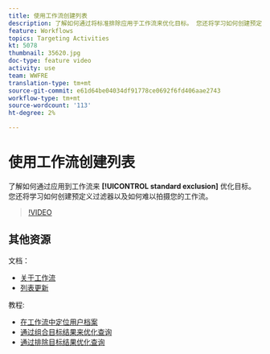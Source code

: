 ```yaml
---
title: 使用工作流创建列表
description: 了解如何通过将标准排除应用于工作流来优化目标。 您还将学习如何创建预定义过滤器以及如何难以拍摄您的工作流。
feature: Workflows
topics: Targeting Activities
kt: 5078
thumbnail: 35620.jpg
doc-type: feature video
activity: use
team: WWFRE
translation-type: tm+mt
source-git-commit: e61d64be04034df91778ce0692f6fd406aae2743
workflow-type: tm+mt
source-wordcount: '113'
ht-degree: 2%

---
```



# 使用工作流创建列表

了解如何通过应用到工作流来 **[!UICONTROL standard exclusion]** 优化目标。 您还将学习如何创建预定义过滤器以及如何难以拍摄您的工作流。

>[!VIDEO](https://video.tv.adobe.com/v/35620?quality=12)

## 其他资源

文档：

* [关于工作流](https://docs.adobe.com/content/help/en/campaign-classic/using/automating-with-workflows/introduction/about-workflows.html)
* [列表更新](https://docs.adobe.com/content/help/en/campaign-classic/using/automating-with-workflows/targeting-activities/list-update.html)

教程:

* [在工作流中定位用户档案](/help/acc/getting-started/targeting-profiles-in-a-workflow.md)
* [通过组合目标结果来优化查询](/help/acc/automating-with-workflows/refining-targets-by-combining-query-results.md)
* [通过排除目标结果优化查询](/help/acc/automating-with-workflows/refining-targets-by-excluding-query-results.md)
